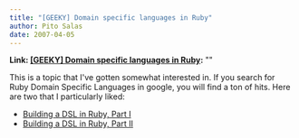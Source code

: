 ```yaml
---
title: "[GEEKY] Domain specific languages in Ruby"
author: Pito Salas
date: 2007-04-05
---
```


**Link: [[GEEKY] Domain specific languages in Ruby](None):** ""

This is a topic that I've gotten somewhat interested in. If you search for
Ruby Domain Specific Languages in google, you will find a ton of hits. Here
are two that I particularly liked:

  * [Building a DSL in Ruby, Part I](<http://jroller.com/page/rolsen?entry=building_a_dsl_in_ruby>)
  * [Building a DSL in Ruby, Part II](<http://jroller.com/page/rolsen?entry=building_a_dsl_in_ruby1>)


